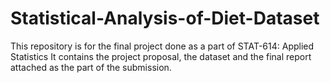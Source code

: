# Statistical-Analysis-of-Diet-Dataset

This repository is for the final project done as a part of STAT-614: Applied Statistics
It contains the project proposal, the dataset and the final report attached as the part of the submission.  
